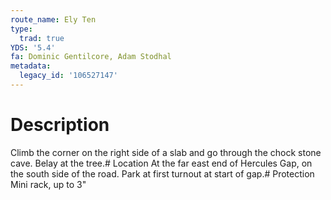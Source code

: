 ```yaml
---
route_name: Ely Ten
type:
  trad: true
YDS: '5.4'
fa: Dominic Gentilcore, Adam Stodhal
metadata:
  legacy_id: '106527147'
---
```

# Description
Climb the corner on the right side of a slab and go through the chock stone cave.  Belay at the tree.# Location
At the far east end of Hercules Gap, on the south side of the road.  Park at first turnout at start of gap.# Protection
Mini rack, up to 3"